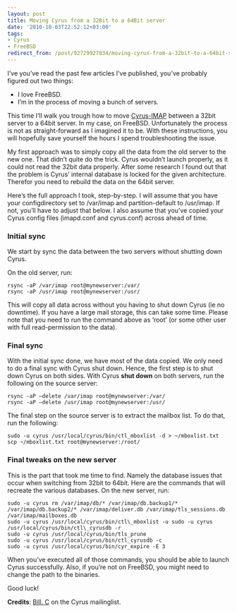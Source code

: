 ```yaml
---
layout: post
title: Moving Cyrus from a 32Bit to a 64Bit server
date: '2010-10-03T22:52:12+03:00'
tags:
- Cyrus
- FreeBSD
redirect_from: /post/92729927834/moving-cyrus-from-a-32bit-to-a-64bit-server
---
```


I’ve you’ve read the past few articles I’ve published, you’ve probably figured out two things:

- I love FreeBSD.
- I’m in the process of moving a bunch of servers.

This time I’ll walk you trough how to move [Cyrus-IMAP](http://www.cyrusimap.org/) between a 32bit server to a 64bit server. In my case, on FreeBSD. Unfortunately the process is not as straight-forward as I imagined it to be. With these instructions, you will hopefully save yourself the hours I spend troubleshooting the issue.

My first approach was to simply copy all the data from the old server to the new one. That didn’t quite do the trick. Cyrus wouldn’t launch properly, as it could not read the 32bit data properly. After some research I found out that the problem is Cyrus’ internal database is locked for the given architecture. Therefor you need to rebuild the data on the 64bit server.

Here’s the full approach I took, step-by-step. I will assume that you have your configdirectory set to /var/imap and partition-default to /usr/imap. If not, you’ll have to adjust that below. I also assume that you’ve copied your Cyrus config files (imapd.conf and cyrus.conf) across ahead of time.

### Initial sync

We start by sync the data between the two servers without shutting down Cyrus.

On the old server, run:

    rsync -aP /var/imap root@mynewserver:/var/  
    rsync -aP /usr/imap root@mynewserver:/usr/

This will copy all data across without you having to shut down Cyrus (ie no downtime). If you have a large mail storage, this can take some time. Please note that you need to run the command above as ‘root’ (or some other user with full read-permission to the data).

### Final sync

With the initial sync done, we have most of the data copied. We only need to do a final sync with Cyrus shut down. Hence, the first step is to shut down Cyrus on both sides. With Cyrus **shut down** on both servers, run the following on the source server:

    rsync -aP –delete /var/imap root@mynewserver:/var/  
    rsync -aP –delete /usr/imap root@mynewserver:/usr/

The final step on the source server is to extract the mailbox list. To do that, run the following:

    sudo -u cyrus /usr/local/cyrus/bin/ctl_mboxlist -d > ~/mboxlist.txt  
    scp ~/mboxlist.txt root@mynewserver:/root/

### Final tweaks on the new server

This is the part that took me time to find. Namely the database issues that occur when switching from 32bit to 64bit. Here are the commands that will recreate the various databases. On the new server, run:

    sudo -u cyrus rm /var/imap/db/* /var/imap/db.backup1/* /var/imap/db.backup2/* /var/imap/deliver.db /var/imap/tls_sessions.db /var/imap/mailboxes.db  
    sudo -u cyrus /usr/local/cyrus/bin/ctl\_mboxlist -u sudo -u cyrus /usr/local/cyrus/bin/ctl\_cyrusdb -r  
    sudo -u cyrus /usr/local/cyrus/bin/tls_prune  
    sudo -u cyrus /usr/local/cyrus/bin/ctl_cyrusdb -c  
    sudo -u cyrus /usr/local/cyrus/bin/cyr_expire -E 3

When you’ve executed all of those commands, you should be able to launch Cyrus successfully. Also, if you’re not on FreeBSD, you might need to change the path to the binaries.

Good luck!

**Credits**: [Bill. C](http://www.mail-archive.com/info-cyrus@lists.andrew.cmu.edu/msg38092.html) on the Cyrus mailinglist.
